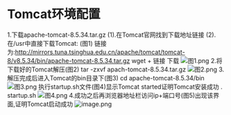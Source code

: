 # Tomcat环境配置

1.下载apache-tomcat-8.5.34.tar.gz
	(1).在Tomcat官网找到下载地址链接
	(2).在/usr中直接下载Tomcat: (图1)
		链接为:http://mirrors.tuna.tsinghua.edu.cn/apache/tomcat/tomcat-8/v8.5.34/bin/apache-tomcat-8.5.34.tar.gz
		wget + 链接 下载
		![图1.png](https://upload-images.jianshu.io/upload_images/14498135-2a24997b80a9d8ee.png?imageMogr2/auto-orient/strip%7CimageView2/2/w/1240)
2.将下载好的Tomcat解压(图2)
	tar -zxvf apach-tomcat-8.5.34.tar.gz
	![图2.png](https://upload-images.jianshu.io/upload_images/14498135-391349ceda5b9e7d.png?imageMogr2/auto-orient/strip%7CimageView2/2/w/1240)
3.解压完成后进入Tomcat的bin目录下(图3)
	cd apache-tomcat-8.5.34/bin
	![图3.png](https://upload-images.jianshu.io/upload_images/14498135-036d1eaf0d3c6fd4.png?imageMogr2/auto-orient/strip%7CimageView2/2/w/1240)
	执行startup.sh文件(图4)显示Tomcat started证明Tomcat安装成功
	\. startup.sh
	![图4.png](https://upload-images.jianshu.io/upload_images/14498135-9d4d2d4bd1303812.png?imageMogr2/auto-orient/strip%7CimageView2/2/w/1240)
4.成功之后再浏览器地址栏访问ip+端口号(图5)出现该界面,证明Tomcat启动成功
	![image.png](https://upload-images.jianshu.io/upload_images/14498135-86890cee4466c87a.png?imageMogr2/auto-orient/strip%7CimageView2/2/w/1240)